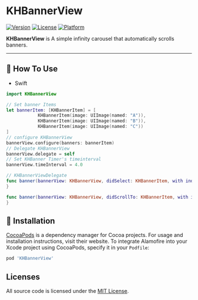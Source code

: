 # KHBannerView

[![Version](https://img.shields.io/cocoapods/v/KHBannerView.svg?style=flat)](https://cocoapods.org/pods/KHBannerView)
[![License](https://img.shields.io/cocoapods/l/KHBannerView.svg?style=flat)](https://cocoapods.org/pods/KHBannerView)
[![Platform](https://img.shields.io/cocoapods/p/KHBannerView.svg?style=flat)](https://cocoapods.org/pods/KHBannerView)

**KHBannerView** is A simple infinity carousel that automatically scrolls banners.

---

## 📖 How To Use
* Swift
```swift
import KHBannerView

// Set banner Items
let bannerItem: [KHBannerItem] = [
            KHBannerItem(image: UIImage(named: "A")),
            KHBannerItem(image: UIImage(named: "B")),
            KHBannerItem(image: UIImage(named: "C"))
]
// configure KHBannerView
bannerView.configure(banners: bannerItem)
// Delegate KHBannerView
bannerView.delegate = self
// Set KHBanner Timer's timeinterval      
bannerView.timeInterval = 4.0

// KHBannerViewDelegate
func banner(bannerView: KHBannerView, didSelect: KHBannerItem, with index: Int) {
}

func banner(bannerView: KHBannerView, didScrollTo: KHBannerItem, with index: Int) {
}
```

## 🔧 Installation

[CocoaPods](https://cocoapods.org) is a dependency manager for Cocoa projects. For usage and installation instructions, visit their website. To integrate Alamofire into your Xcode project using CocoaPods, specify it in your `Podfile`:

```ruby
pod 'KHBannerView'
```

## Licenses

All source code is licensed under the [MIT License]([https://github.com/kyeonghunkim0/KHBannerView/blob/master/LICENSE]).


